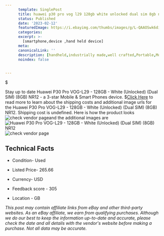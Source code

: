 ```yaml
---
      template: SinglePost
      title: huawei p30 pro vog l29 128gb white unlocked dual sim 8gb nr12
      status: Published
      date: '2023-02-12'
      featuredImage: https://i.ebayimg.com/thumbs/images/g/L-QAAOSwk6di-OSk/s-l225.jpg
      categories: 
      excerpt: >-
        [smartphone,device ,hand held device]
      meta:
      canonicalLink: ''
      description: [handheld,industrially made,well crafted,Portable,Mobile,Compact,Convenient,Lightweight,Maneuverable,Man-portable,Miniature,Carriable,Hand-held,Light,Holdable,Transportable,Mobile device,Pocket-sized,On-the-go,Wireless,Cordless,Compact size,Convenient size, smartphone,device ,hand held device]
      noindex: false
      
        
---
```

$

Stay up to date Huawei P30 Pro VOG-L29 - 128GB - White (Unlocked) (Dual SIM) (8GB) NR12 - a 3-star Mobile & Smart Phones device.
$[Click Here](https://www.ebay.com/itm/364119454899?hash=item54c735f4b3%3Ag%3AL-QAAOSwk6di-OSk&mkevt=1&mkcid=1&mkrid=711-53200-19255-0&campid=%253CePNCampaignId%253E&customid=%253CreferenceId%253E&toolid=10049) to read more to learn about the shipping costs and additional image urls for the Huawei P30 Pro VOG-L29 - 128GB - White (Unlocked) (Dual SIM) (8GB) NR12. Shipping cost is undefined. Here is how the product looks ![check vendor page](https://i.ebayimg.com/thumbs/images/g/L-QAAOSwk6di-OSk/s-l225.jpg)and the additional images are![Huawei P30 Pro VOG-L29 - 128GB - White (Unlocked) (Dual SIM) (8GB) NR12](https://i.ebayimg.com/images/g/L-QAAOSwk6di-OSk/s-l1600.jpg)![check vendor page](https://origin-galleryplus.ebayimg.com/ws/web/364119454899_2_0_1/225x225.jpg,https://origin-galleryplus.ebayimg.com/ws/web/364119454899_3_0_1/225x225.jpg,https://origin-galleryplus.ebayimg.com/ws/web/364119454899_4_0_1/225x225.jpg,https://origin-galleryplus.ebayimg.com/ws/web/364119454899_5_0_1/225x225.jpg,https://origin-galleryplus.ebayimg.com/ws/web/364119454899_6_0_1/225x225.jpg,https://origin-galleryplus.ebayimg.com/ws/web/364119454899_7_0_1/225x225.jpg,https://origin-galleryplus.ebayimg.com/ws/web/364119454899_8_0_1/225x225.jpg,https://origin-galleryplus.ebayimg.com/ws/web/364119454899_9_0_1/225x225.jpg)



 ## Technical Facts 



     
      

 - Condition- Used 


      

 - Listed Price- 265.66 


      

 - Currency- USD 


      

 - Feedback score - 305 


      

 - Location - GB 


      
      

 *_This post may contain affiliate links from eBay and other third-party websites. As an eBay affiliate, we earn from qualifying purchases. Although we do our best to keep the information up-to-date and accurate, please check the date and all details with the vendor's website before making a purchase. Not all data may be accurate._*






